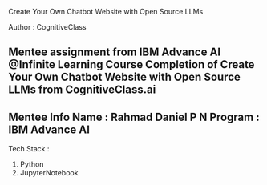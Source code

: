 Create Your Own Chatbot Website with Open Source LLMs

Author : CognitiveClass

Mentee assignment from IBM Advance AI @Infinite Learning Course Completion of Create Your Own Chatbot Website with Open Source LLMs from CognitiveClass.ai
------------------------------
Mentee Info
Name : Rahmad Daniel P N
Program : IBM Advance AI
------------------------------
Tech Stack :
1. Python
2. JupyterNotebook
